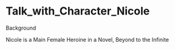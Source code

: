# Talk_with_Character_Nicole


Background 

Nicole is a Main Female Heroine in a Novel, Beyond to the Infinite 